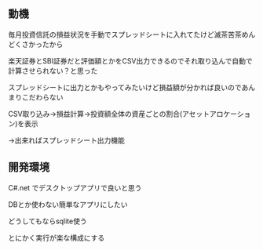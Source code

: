 ## 動機
毎月投資信託の損益状況を手動でスプレッドシートに入れてたけど滅茶苦茶めんどくさかったから

楽天証券とSBI証券だと評価額とかをCSV出力できるのでそれ取り込んで自動で計算させられない？と思った

スプレッドシートに出力とかもやってみたいけど損益額が分かれば良いのであんまりこだわらない

CSV取り込み→損益計算→投資額全体の資産ごとの割合(アセットアロケーション)を表示

→出来ればスプレッドシート出力機能

## 開発環境

C#.net でデスクトップアプリで良いと思う

DBとか使わない簡単なアプリにしたい

どうしてもならsqlite使う

とにかく実行が楽な構成にする
